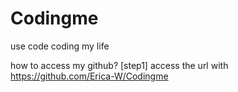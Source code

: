 # Codingme
use code coding my life

how to access my github?
[step1] 
access the url with https://github.com/Erica-W/Codingme
